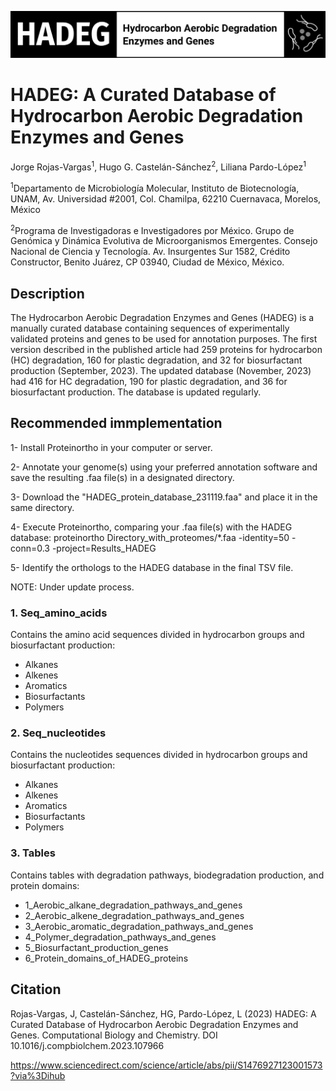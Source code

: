 ![HADEG](./logo_HADEG.png) 

# HADEG: A Curated Database of Hydrocarbon Aerobic Degradation Enzymes and Genes 

Jorge Rojas-Vargas<sup>1</sup>, Hugo G. Castelán-Sánchez<sup>2</sup>, Liliana Pardo-López<sup>1</sup>

<sup>1</sup>Departamento de Microbiología Molecular, Instituto de Biotecnología, UNAM, Av. Universidad #2001, Col. Chamilpa, 62210 Cuernavaca, Morelos, México

<sup>2</sup>Programa de Investigadoras e Investigadores por México. Grupo de Genómica y Dinámica Evolutiva de Microorganismos Emergentes. Consejo Nacional de Ciencia y Tecnología. Av. Insurgentes Sur 1582, Crédito Constructor, Benito Juárez, CP 03940, Ciudad de México, México.

## Description

The Hydrocarbon Aerobic Degradation Enzymes and Genes (HADEG) is a manually curated database containing sequences of experimentally validated proteins and genes to be used for annotation purposes. The first version described in the published article had 259 proteins for hydrocarbon (HC) degradation, 160 for plastic degradation, and 32 for biosurfactant production (September, 2023). The updated database (November, 2023) had 416 for HC degradation, 190 for plastic degradation, and 36 for biosurfactant production. The database is updated regularly.

## Recommended immplementation

1- Install Proteinortho in your computer or server.

2- Annotate your genome(s) using your preferred annotation software and save the resulting .faa file(s) in a designated directory.

3- Download the "HADEG_protein_database_231119.faa" and place it in the same directory.

4- Execute Proteinortho, comparing your .faa file(s) with the HADEG database: 
proteinortho Directory_with_proteomes/*.faa -identity=50 -conn=0.3 -project=Results_HADEG

5- Identify the orthologs to the HADEG database in the final TSV file.

NOTE: Under update process.

### 1. Seq_amino_acids

Contains the amino acid sequences divided in hydrocarbon groups and biosurfactant production:

- Alkanes
- Alkenes
- Aromatics
- Biosurfactants
- Polymers

### 2. Seq_nucleotides

Contains the nucleotides sequences divided in hydrocarbon groups and biosurfactant production:

- Alkanes
- Alkenes
- Aromatics
- Biosurfactants
- Polymers

### 3. Tables

Contains tables with degradation pathways, biodegradation production, and protein domains:

- 1_Aerobic_alkane_degradation_pathways_and_genes
- 2_Aerobic_alkene_degradation_pathways_and_genes
- 3_Aerobic_aromatic_degradation_pathways_and_genes
- 4_Polymer_degradation_pathways_and_genes
- 5_Biosurfactant_production_genes
- 6_Protein_domains_of_HADEG_proteins


## Citation

Rojas-Vargas, J, Castelán-Sánchez, HG, Pardo-López, L (2023) HADEG: A Curated Database of Hydrocarbon Aerobic Degradation Enzymes and Genes. Computational Biology and Chemistry. DOI 10.1016/j.compbiolchem.2023.107966

https://www.sciencedirect.com/science/article/abs/pii/S1476927123001573?via%3Dihub
